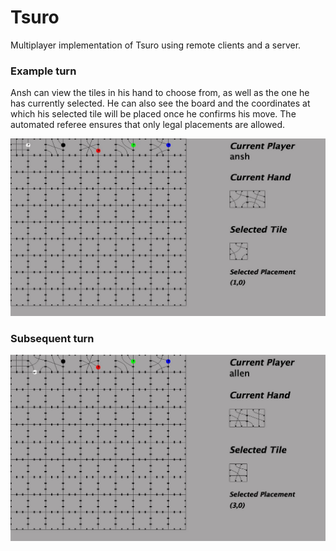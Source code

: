 # Tsuro
Multiplayer implementation of Tsuro using remote clients and a server.

### Example turn
Ansh can view the tiles in his hand to choose from, as well as the one he has currently selected. He can also see the board and the coordinates at which his selected tile will be placed once he confirms his move. The automated referee ensures that only legal placements are allowed.

![Board](tsuro/tsuro.png)

### Subsequent turn

![Board](tsuro/tsuro1.png)
